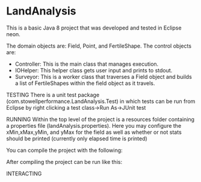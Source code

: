 # LandAnalysis
This is a basic Java 8 project that was developed and tested in Eclipse neon.

The domain objects are: Field, Point, and FertileShape.
The control objects are: 
* Controller: This is the main class that manages execution.
* IOHelper: This helper class gets user input and prints to stdout.
* Surveyor: This is a worker class that traverses a Field object and builds a list of FertileShapes within the field object as it travels.

TESTING
There is a unit test package (com.stowellperformance.LandAnalysis.Test) in which tests can be run from Eclipse by right clicking a test class->Run As->JUnit test

RUNNING
Within the top level of the project is a resources folder containing a properties file (landAnalysis.properties). 
Here you may configure the xMin,xMax,yMin, and yMax for the field as well as whether or not stats should be printed (currently only elapsed time is printed)

You can compile the project with the following:

After compiling the project can be run like this:


INTERACTING

